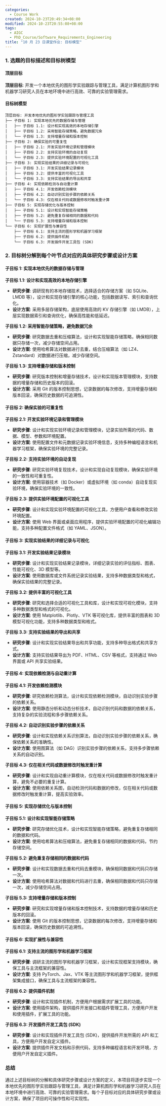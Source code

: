 ```yaml
---
categories:
  - Course Work
created: 2024-10-23T20:49:34+08:00
modified: 2024-10-23T20:55:08+08:00
tags:
  - AIGC
  - PhD_Course/Software_Requirements_Engineering
title: "10 月 23 日课堂作业: 目标模型"
---
```


### 1. 选题的目标描述和目标树模型

#### 顶层目标

**顶层目标**: 开发一个本地优先的图形学实验跟踪与管理工具，满足计算机图形学和机器学习研究人员在本地环境中进行高效、可靠的实验管理需求。

#### 目标树模型

```plaintext
顶层目标: 开发本地优先的图形学实验跟踪与管理工具
├── 子目标 1: 实现本地优先的数据存储与管理
│   ├── 子目标 1.1: 设计和实现高效的本地存储引擎
│   ├── 子目标 1.2: 采用智能存储策略，避免数据冗余
│   └── 子目标 1.3: 支持增量存储和版本控制
├── 子目标 2: 确保实验的可重复性
│   ├── 子目标 2.1: 开发实验环境记录和管理模块
│   ├── 子目标 2.2: 支持实验环境的自动复现
│   └── 子目标 2.3: 提供实验环境配置的可视化工具
├── 子目标 3: 实现实验结果的详细记录与可视化
│   ├── 子目标 3.1: 开发实验结果记录模块
│   ├── 子目标 3.2: 提供丰富的可视化工具
│   └── 子目标 3.3: 支持实验结果的导出和共享
├── 子目标 4: 实现依赖检测与自动重计算
│   ├── 子目标 4.1: 开发依赖检测模块
│   ├── 子目标 4.2: 自动识别实验步骤的依赖关系
│   └── 子目标 4.3: 仅在相关代码或数据修改时触发重计算
├── 子目标 5: 实现存储优化与版本控制
│   ├── 子目标 5.1: 设计和实现智能存储策略
│   ├── 子目标 5.2: 避免重复存储相同的数据和代码
│   └── 子目标 5.3: 支持增量存储和版本控制
└── 子目标 6: 实现扩展性与兼容性
    ├── 子目标 6.1: 支持主流的图形学和机器学习框架
    ├── 子目标 6.2: 提供插件机制
    └── 子目标 6.3: 开发插件开发工具包 (SDK)
```

### 2. 目标树分解到每个叶节点对应的具体研究步骤或设计方案

#### 子目标 1: 实现本地优先的数据存储与管理

**子目标 1.1: 设计和实现高效的本地存储引擎**
- **研究步骤**: 调研现有的本地存储技术，选择适合的存储方案（如 SQLite、LMDB 等），设计和实现存储引擎的核心功能，包括数据读写、索引和查询优化。
- **设计方案**: 采用多层存储架构，底层使用高效的 KV 存储引擎（如 LMDB），上层实现数据索引和查询优化，确保高性能和低延迟。

**子目标 1.2: 采用智能存储策略，避免数据冗余**
- **研究步骤**: 研究数据去重和压缩算法，设计和实现智能存储策略，确保相同数据只存储一次，减少存储空间占用。
- **设计方案**: 使用哈希算法对数据进行去重，结合压缩算法（如 LZ4、Zstandard）对数据进行压缩，减少存储空间。

**子目标 1.3: 支持增量存储和版本控制**
- **研究步骤**: 研究版本控制和增量存储技术，设计和实现版本管理模块，支持数据的增量存储和历史版本的回滚。
- **设计方案**: 采用 Git 的版本控制思想，记录数据的每次修改，支持增量存储和版本回滚，确保历史数据的可追溯性。

#### 子目标 2: 确保实验的可重复性

**子目标 2.1: 开发实验环境记录和管理模块**
- **研究步骤**: 设计和实现实验环境记录和管理模块，记录实验所需的代码、数据、模型、参数和环境配置。
- **设计方案**: 使用配置文件和元数据记录实验环境信息，支持多种编程语言和机器学习框架，确保实验环境的完整记录。

**子目标 2.2: 支持实验环境的自动复现**
- **研究步骤**: 研究实验环境复现技术，设计和实现自动复现模块，确保实验环境的一致性和可重复性。
- **设计方案**: 使用容器技术（如 Docker）或虚拟环境（如 conda）自动复现实验环境，确保实验环境的一致性。

**子目标 2.3: 提供实验环境配置的可视化工具**
- **研究步骤**: 设计和实现实验环境配置的可视化工具，方便用户查看和修改实验环境配置。
- **设计方案**: 使用 Web 界面或桌面应用程序，提供实验环境配置的可视化编辑功能，支持多种配置文件格式（如 YAML、JSON）。

#### 子目标 3: 实现实验结果的详细记录与可视化

**子目标 3.1: 开发实验结果记录模块**
- **研究步骤**: 设计和实现实验结果记录模块，详细记录实验的评估指标、图表、性能可视化、3D 模型等。
- **设计方案**: 使用数据库或文件系统记录实验结果，支持多种数据类型和格式，确保实验结果的完整记录。

**子目标 3.2: 提供丰富的可视化工具**
- **研究步骤**: 研究和选择合适的可视化工具和库，设计和实现可视化模块，支持多种数据类型和格式的可视化。
- **设计方案**: 使用 Matplotlib、Plotly、VTK 等可视化库，提供丰富的图表和 3D 模型可视化功能，支持多种数据类型和格式。

**子目标 3.3: 支持实验结果的导出和共享**
- **研究步骤**: 设计和实现实验结果导出和共享功能，支持多种导出格式和共享方式。
- **设计方案**: 支持实验结果导出为 PDF、HTML、CSV 等格式，支持通过 Web 界面或 API 共享实验结果。

#### 子目标 4: 实现依赖检测与自动重计算

**子目标 4.1: 开发依赖检测模块**
- **研究步骤**: 研究依赖检测算法，设计和实现依赖检测模块，自动识别实验步骤的依赖关系。
- **设计方案**: 使用静态分析和动态分析技术，自动识别代码和数据的依赖关系，支持复杂的实验流程和多步骤依赖关系。

**子目标 4.2: 自动识别实验步骤的依赖关系**
- **研究步骤**: 设计和实现依赖关系识别算法，自动识别实验步骤的依赖关系，确保依赖关系的准确性。
- **设计方案**: 使用图算法（如 DAG）识别实验步骤的依赖关系，支持多步骤依赖关系的自动识别。

**子目标 4.3: 仅在相关代码或数据修改时触发重计算**
- **研究步骤**: 设计和实现自动重计算模块，仅在相关代码或数据修改时触发重计算，避免不必要的重复计算。
- **设计方案**: 使用依赖关系图，自动检测代码和数据的修改，仅在相关代码或数据修改时触发重计算，提高实验效率。

#### 子目标 5: 实现存储优化与版本控制

**子目标 5.1: 设计和实现智能存储策略**
- **研究步骤**: 研究存储优化技术，设计和实现智能存储策略，避免重复存储相同的数据和代码。
- **设计方案**: 使用哈希算法和压缩算法，避免重复存储相同的数据和代码，节约存储空间。

**子目标 5.2: 避免重复存储相同的数据和代码**
- **研究步骤**: 设计和实现数据去重和代码去重模块，确保相同数据和代码只存储一次。
- **设计方案**: 使用哈希算法对数据和代码进行去重，确保相同数据和代码只存储一次，减少存储空间占用。

**子目标 5.3: 支持增量存储和版本控制**
- **研究步骤**: 研究和实现增量存储和版本控制技术，支持数据的增量存储和历史版本的回滚。
- **设计方案**: 使用 Git 的版本控制思想，记录数据的每次修改，支持增量存储和版本回滚，确保历史数据的可追溯性。

#### 子目标 6: 实现扩展性与兼容性

**子目标 6.1: 支持主流的图形学和机器学习框架**
- **研究步骤**: 调研主流的图形学和机器学习框架，设计和实现框架支持模块，确保工具与主流框架的兼容性。
- **设计方案**: 支持 PyTorch、Jax、VTK 等主流图形学和机器学习框架，提供框架集成接口，确保工具与主流框架的兼容性。

**子目标 6.2: 提供插件机制**
- **研究步骤**: 设计和实现插件机制，方便用户根据需求扩展工具的功能。
- **设计方案**: 使用插件架构，提供插件开发接口和插件管理工具，方便用户开发和使用插件，扩展工具的功能。

**子目标 6.3: 开发插件开发工具包 (SDK)**
- **研究步骤**: 设计和实现插件开发工具包 (SDK)，提供插件开发所需的 API 和工具，方便用户开发自定义插件。
- **设计方案**: 提供插件开发文档和示例代码，支持多种编程语言和开发环境，方便用户开发自定义插件。

### 总结

通过上述目标树的分解和具体研究步骤或设计方案的定义，本项目将逐步实现一个本地优先的图形学实验跟踪与管理工具，满足计算机图形学和机器学习研究人员在本地环境中进行高效、可靠的实验管理需求。每个子目标对应的具体研究步骤或设计方案，确保了项目的可操作性和可实现性。
